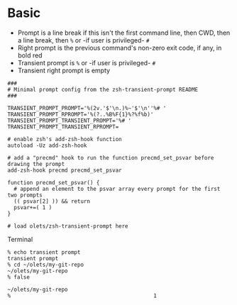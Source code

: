 # Basic

- Prompt is a line break if this isn't the first command line, then CWD, then a line break, then `%` or -if user is privileged- `#`
- Right prompt is the previous command's non-zero exit code, if any, in bold red
- Transient prompt is `%` or -if user is privileged- `#`
- Transient right prompt is empty

```shell
###
# Minimal prompt config from the zsh-transient-prompt README
###

TRANSIENT_PROMPT_PROMPT='%(2v.'$'\n.)%~'$'\n''%# '
TRANSIENT_PROMPT_RPROMPT='%(?..%B%F{1}%?%f%b)'
TRANSIENT_PROMPT_TRANSIENT_PROMPT='%# '
TRANSIENT_PROMPT_TRANSIENT_RPROMPT=

# enable zsh's add-zsh-hook function
autoload -Uz add-zsh-hook

# add a "precmd" hook to run the function precmd_set_psvar before drawing the prompt
add-zsh-hook precmd precmd_set_psvar

function precmd_set_psvar() {
  # append an element to the psvar array every prompt for the first two prompts
  (( psvar[2] )) && return
  psvar+=( 1 )
}

# load olets/zsh-transient-prompt here
```

Terminal

```
% echo transient prompt
transient prompt
% cd ~/olets/my-git-repo
~/olets/my-git-repo
% false

~/olets/my-git-repo
%                                             1
```
